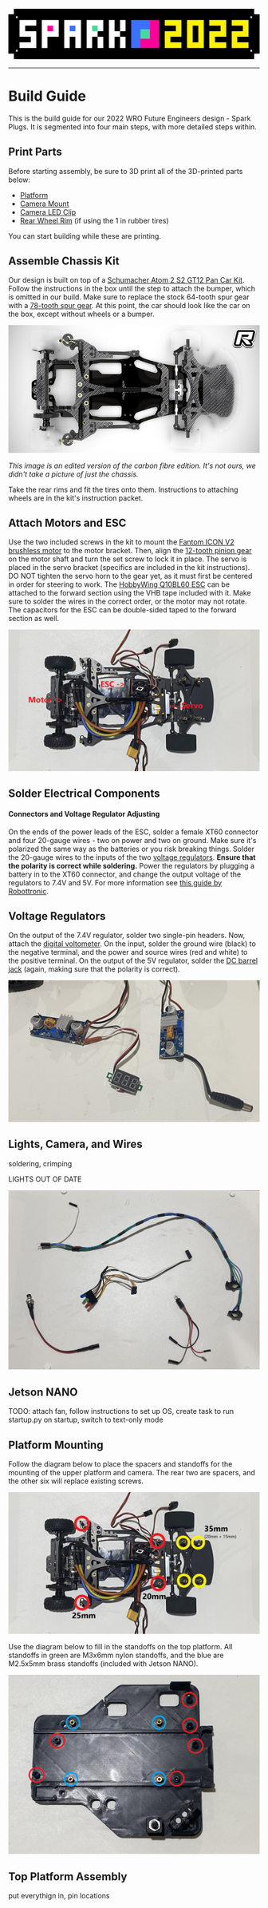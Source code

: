 <div align=center>

![banner](./img/banner.png)

</div>

***

# **Build Guide**

This is the build guide for our 2022 WRO Future Engineers design - Spark Plugs. It is segmented into four main steps, with more detailed steps within.

## Print Parts

Before starting assembly, be sure to 3D print all of the 3D-printed parts below:
* [Platform](https://github.com/definitely-nobody-is-here/SPARK_Future-Engineers_2022/raw/master/Documentation/CAD/SPARK2022_platform.stl)
* [Camera Mount](https://github.com/definitely-nobody-is-here/SPARK_Future-Engineers_2022/raw/master/Documentation/CAD/SPARK2022_cameramount.stl)
* [Camera LED Clip](https://github.com/definitely-nobody-is-here/SPARK_Future-Engineers_2022/raw/master/Documentation/CAD/SPARK2022_cameraLEDmount.stl)
* [Rear Wheel Rim](https://github.com/definitely-nobody-is-here/SPARK_Future-Engineers_2022/raw/master/Documentation/CAD/SPARK2022_rearwheelrim.stl) (if using the 1 in rubber tires)

You can start building while these are printing.

## Assemble Chassis Kit

Our design is built on top of a [Schumacher Atom 2 S2 GT12 Pan Car Kit](https://www.amainhobbies.com/schumacher-atom-2-s2-1-12-gt12-competition-pan-car-kit-schk179/p1055346). Follow the instructions in the box until the step to attach the bumper, which is omitted in our build. Make sure to replace the stock 64-tooth spur gear with a [78-tooth spur gear](https://www.amazon.com/Kimbrough-Pitch-Spur-Gear-78T/dp/B0006O1QVM). At this point, the car should look like the car on the box, except without wheels or a bumper.

![terrible paint 3d image](./Documentation/img/build-0.jpg)

*This image is an edited version of the carbon fibre edition. It's not ours, we didn't take a picture of just the chassis.*

Take the rear rims and fit the tires onto them. Instructions to attaching wheels are in the kit's instruction packet.

## Attach Motors and ESC

Use the two included screws in the kit to mount the [Fantom ICON V2 brushless motor](https://fantomracing.com/shop/motors/spec-motors/13-5-icon-v2-works-edition/) to the motor bracket. Then, align the [12-tooth pinion gear](https://www.amazon.com/Traxxas-PINION-PITCH-SCREW-2428/dp/B00EFXMUO2) on the motor shaft and turn the set screw to lock it in place. The servo is placed in the servo bracket (specifics are included in the kit instructions). DO NOT tighten the servo horn to the gear yet, as it must first be centered in order for steering to work. The [HobbyWing Q10BL60 ESC](https://www.hobbywingdirect.com/products/quicrun-10-sensored) can be attached to the forward section using the VHB tape included with it. Make sure to solder the wires in the correct order, or the motor may not rotate. The capacitors for the ESC can be double-sided taped to the forward section as well.

![top-down view](./Documentation/img/build-1.jpg)

## Solder Electrical Components

#### Connectors and Voltage Regulator Adjusting

On the ends of the power leads of the ESC, solder a female XT60 connector and four 20-gauge wires - two on power and two on ground. Make sure it's polarized the same way as the batteries or you risk breaking things. Solder the 20-gauge wires to the inputs of the two [voltage regulators](https://www.amazon.com/Regulator-Adjustable-Converter-Electronic-Stabilizer/dp/B07PDGG84B/ref=sr_1_18). **Ensure that the polarity is correct while soldering.** Power the regulators by plugging a battery in to the XT60 connector, and change the output voltage of the regulators to 7.4V and 5V. For more information see [this guide by Robottronic](https://www.instructables.com/How-to-Use-DC-to-DC-Buck-Converter-LM2596/).

## Voltage Regulators

On the output of the 7.4V regulator, solder two single-pin headers. Now, attach the [digital voltometer](https://www.amazon.com/bayite-Digital-Voltmeter-Display-Motorcycle/dp/B00YALUXH0/). On the input, solder the ground wire (black) to the negative terminal, and the power and source wires (red and white) to the positive terminal. On the output of the 5V regulator, solder the [DC barrel jack](https://www.amazon.com/Pigtails-Female-Connector-Pigtail-Security/dp/B08PYWN3T7/) (again, making sure that the polarity is correct).

![soldered regulators](./Documentation/img/build-2.jpg)

## Lights, Camera, and Wires

soldering, crimping

LIGHTS OUT OF DATE

![lights, indicators, jumpers, and a button](./Documentation/img/build-3.jpg)

## Jetson NANO

TODO: attach fan, follow instructions to set up OS, create task to run startup.py on startup, switch to text-only mode

## Platform Mounting

Follow the diagram below to place the spacers and standoffs for the mounting of the upper platform and camera. The rear two are spacers, and the other six will replace existing screws.

![standoff/spacer locations](./Documentation/img/build-4.jpg)

Use the diagram below to fill in the standoffs on the top platform. All standoffs in green are M3x6mm nylon standoffs, and the blue are M2.5x5mm brass standoffs (included with Jetson NANO).

![standoff locations on platform](./Documentation/img/build-5.jpg)

## Top Platform Assembly

put everythign in, pin locations